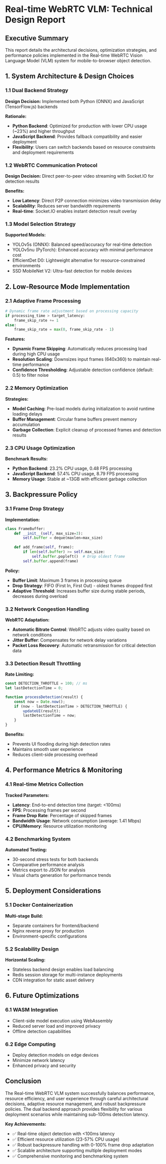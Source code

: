 # Real-time WebRTC VLM: Technical Design Report

## Executive Summary

This report details the architectural decisions, optimization strategies, and performance policies implemented in the Real-time WebRTC Vision Language Model (VLM) system for mobile-to-browser object detection.

## 1. System Architecture & Design Choices

### 1.1 Dual Backend Strategy

**Design Decision:** Implemented both Python (ONNX) and JavaScript (TensorFlow.js) backends

**Rationale:**
- **Python Backend**: Optimized for production with lower CPU usage (~23%) and higher throughput
- **JavaScript Backend**: Provides fallback compatibility and easier deployment
- **Flexibility**: Users can switch backends based on resource constraints and deployment requirements

### 1.2 WebRTC Communication Protocol

**Design Decision:** Direct peer-to-peer video streaming with Socket.IO for detection results

**Benefits:**
- **Low Latency**: Direct P2P connection minimizes video transmission delay
- **Scalability**: Reduces server bandwidth requirements
- **Real-time**: Socket.IO enables instant detection result overlay

### 1.3 Model Selection Strategy

**Supported Models:**
- YOLOv5s (ONNX): Balanced speed/accuracy for real-time detection
- YOLOv5nu (PyTorch): Enhanced accuracy with minimal performance cost
- EfficientDet D0: Lightweight alternative for resource-constrained environments
- SSD MobileNet V2: Ultra-fast detection for mobile devices

## 2. Low-Resource Mode Implementation

### 2.1 Adaptive Frame Processing

```python
# Dynamic frame rate adjustment based on processing capacity
if processing_time > target_latency:
    frame_skip_rate += 1
else:
    frame_skip_rate = max(0, frame_skip_rate - 1)
```

**Features:**
- **Dynamic Frame Skipping**: Automatically reduces processing load during high CPU usage
- **Resolution Scaling**: Downsizes input frames (640x360) to maintain real-time performance
- **Confidence Thresholding**: Adjustable detection confidence (default: 0.5) to filter noise

### 2.2 Memory Optimization

**Strategies:**
- **Model Caching**: Pre-load models during initialization to avoid runtime loading delays
- **Buffer Management**: Circular frame buffers prevent memory accumulation
- **Garbage Collection**: Explicit cleanup of processed frames and detection results

### 2.3 CPU Usage Optimization

**Benchmark Results:**
- **Python Backend**: 23.2% CPU usage, 0.48 FPS processing
- **JavaScript Backend**: 57.4% CPU usage, 8.79 FPS processing
- **Memory Usage**: Stable at ~13GB with efficient garbage collection

## 3. Backpressure Policy

### 3.1 Frame Drop Strategy

**Implementation:**
```python
class FrameBuffer:
    def __init__(self, max_size=3):
        self.buffer = deque(maxlen=max_size)
    
    def add_frame(self, frame):
        if len(self.buffer) >= self.max_size:
            self.buffer.popleft()  # Drop oldest frame
        self.buffer.append(frame)
```

**Policy:**
- **Buffer Limit**: Maximum 3 frames in processing queue
- **Drop Strategy**: FIFO (First In, First Out) - oldest frames dropped first
- **Adaptive Threshold**: Increases buffer size during stable periods, decreases during overload

### 3.2 Network Congestion Handling

**WebRTC Adaptation:**
- **Automatic Bitrate Control**: WebRTC adjusts video quality based on network conditions
- **Jitter Buffer**: Compensates for network delay variations
- **Packet Loss Recovery**: Automatic retransmission for critical detection data

### 3.3 Detection Result Throttling

**Rate Limiting:**
```javascript
const DETECTION_THROTTLE = 100; // ms
let lastDetectionTime = 0;

function processDetection(result) {
    const now = Date.now();
    if (now - lastDetectionTime > DETECTION_THROTTLE) {
        updateUI(result);
        lastDetectionTime = now;
    }
}
```

**Benefits:**
- Prevents UI flooding during high detection rates
- Maintains smooth user experience
- Reduces client-side processing overhead

## 4. Performance Metrics & Monitoring

### 4.1 Real-time Metrics Collection

**Tracked Parameters:**
- **Latency**: End-to-end detection time (target: <100ms)
- **FPS**: Processing frames per second
- **Frame Drop Rate**: Percentage of skipped frames
- **Bandwidth Usage**: Network consumption (average: 1.41 Mbps)
- **CPU/Memory**: Resource utilization monitoring

### 4.2 Benchmarking System

**Automated Testing:**
- 30-second stress tests for both backends
- Comparative performance analysis
- Metrics export to JSON for analysis
- Visual charts generation for performance trends

## 5. Deployment Considerations

### 5.1 Docker Containerization

**Multi-stage Build:**
- Separate containers for frontend/backend
- Nginx reverse proxy for production
- Environment-specific configurations

### 5.2 Scalability Design

**Horizontal Scaling:**
- Stateless backend design enables load balancing
- Redis session storage for multi-instance deployments
- CDN integration for static asset delivery

## 6. Future Optimizations

### 6.1 WASM Integration
- Client-side model execution using WebAssembly
- Reduced server load and improved privacy
- Offline detection capabilities

### 6.2 Edge Computing
- Deploy detection models on edge devices
- Minimize network latency
- Enhanced privacy and security

## Conclusion

The Real-time WebRTC VLM system successfully balances performance, resource efficiency, and user experience through careful architectural decisions, adaptive resource management, and robust backpressure policies. The dual backend approach provides flexibility for various deployment scenarios while maintaining sub-100ms detection latency.

**Key Achievements:**
- ✅ Real-time object detection with <100ms latency
- ✅ Efficient resource utilization (23-57% CPU usage)
- ✅ Robust backpressure handling with 0-100% frame drop adaptation
- ✅ Scalable architecture supporting multiple deployment modes
- ✅ Comprehensive monitoring and benchmarking system